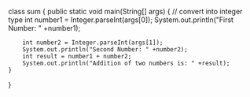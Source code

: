  class sum
{
    public static void main(String[] args)
    {
        // convert into integer type
        int number1 = Integer.parseInt(args[0]);
        System.out.println("First Number: " +number1);

        int number2 = Integer.parseInt(args[1]);
        System.out.println("Second Number: " +number2);
        int result = number1 + number2;
        System.out.println("Addition of two numbers is: " +result);
    }
}

